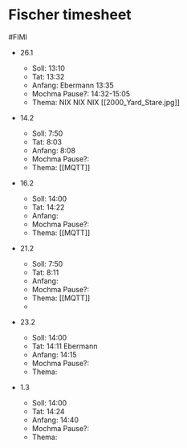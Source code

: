 # Fischer timesheet
#FIMI 

- 26.1
	- Soll: 13:10
	- Tat: 13:32
	- Anfang: Ebermann 13:35
	- Mochma Pause?: 14:32-15:05
	- Thema: NIX NIX NIX [[2000_Yard_Stare.jpg]]

- 14.2
	- Soll: 7:50
	- Tat: 8:03
	- Anfang: 8:08
	- Mochma Pause?:
	- Thema: [[MQTT]]

- 16.2
	- Soll: 14:00
	- Tat: 14:22
	- Anfang: 
	- Mochma Pause?:
	- Thema: [[MQTT]]
	
- 21.2
	- Soll: 7:50
	- Tat: 8:11
	- Anfang: 
	- Mochma Pause?:
	- Thema: [[MQTT]]
	- 
- 23.2
	- Soll: 14:00
	- Tat: 14:11 Ebermann
	- Anfang:  14:15
	- Mochma Pause?:
	- Thema: 

- 1.3
	- Soll: 14:00
	- Tat: 14:24
	- Anfang:  14:40
	- Mochma Pause?:
	- Thema: 